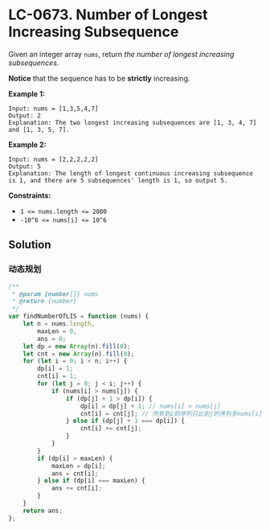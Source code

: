 # LC-0673. Number of Longest Increasing Subsequence

Given an integer array `nums`, return _the number of longest increasing subsequences._

**Notice** that the sequence has to be **strictly** increasing.

**Example 1:**

```
Input: nums = [1,3,5,4,7]
Output: 2
Explanation: The two longest increasing subsequences are [1, 3, 4, 7] and [1, 3, 5, 7].
```

**Example 2:**

```
Input: nums = [2,2,2,2,2]
Output: 5
Explanation: The length of longest continuous increasing subsequence is 1, and there are 5 subsequences' length is 1, so output 5.
```

**Constraints:**

-   `1 <= nums.length <= 2000`
-   `-10^6 <= nums[i] <= 10^6`

## Solution

### 动态规划

```javascript
/**
 * @param {number[]} nums
 * @return {number}
 */
var findNumberOfLIS = function (nums) {
    let n = nums.length,
        maxLen = 0,
        ans = 0;
    let dp = new Array(n).fill(0);
    let cnt = new Array(n).fill(0);
    for (let i = 0; i < n; i++) {
        dp[i] = 1;
        cnt[i] = 1;
        for (let j = 0; j < i; j++) {
            if (nums[i] > nums[j]) {
                if (dp[j] + 1 > dp[i]) {
                    dp[i] = dp[j] + 1; // nums[i] > nums[j]
                    cnt[i] = cnt[j]; // 所有到i的序列只比到j的序列多nums[i]
                } else if (dp[j] + 1 === dp[i]) {
                    cnt[i] += cnt[j];
                }
            }
        }
        if (dp[i] > maxLen) {
            maxLen = dp[i];
            ans = cnt[i];
        } else if (dp[i] === maxLen) {
            ans += cnt[i];
        }
    }
    return ans;
};
```
